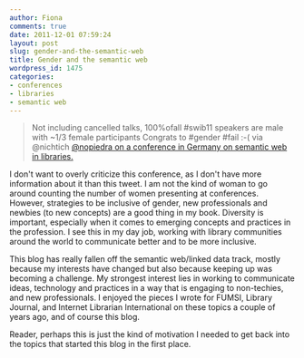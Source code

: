 ```yaml
---
author: Fiona
comments: true
date: 2011-12-01 07:59:24
layout: post
slug: gender-and-the-semantic-web
title: Gender and the semantic web
wordpress_id: 1475
categories:
- conferences
- libraries
- semantic web
---
```


> Not including cancelled talks, 100%ofall #swib11 speakers are male with ~1/3 female participants Congrats to #gender #fail :-( via @nichtich
[@nopiedra on a conference in Germany on semantic web in libraries.](https://mobile.twitter.com/#!/nopiedra/status/141991615597248512 )



I don't want to overly criticize this conference, as I don't have more information about it than this tweet. I am not the kind of woman to go around counting the number of women presenting at conferences. However, strategies to be inclusive of gender, new professionals and newbies (to new concepts) are a good thing in my book. Diversity is important, especially when it comes to emerging concepts and practices in the profession. I see this in my day job, working with library communities around the world to communicate better and to be more inclusive.

This blog has really fallen off the semantic web/linked data track, mostly because my interests have changed but also because keeping up was becoming a challenge. My strongest interest lies in working to communicate ideas, technology and practices in a way that is engaging to non-techies, and  new professionals. I enjoyed the pieces I wrote for FUMSI, Library Journal, and Internet Librarian International on these topics a couple of years ago, and of course this blog. 

Reader, perhaps this is just the kind of motivation I needed to get back into the topics that started this blog in the first place.
